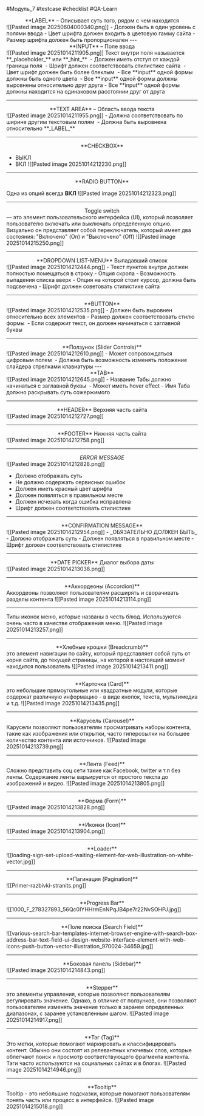 #Модуль_7 #testcase #checklist #QA-Learn
<center>**LABEL** – Описывает суть того, рядом с чем находится</center>
![[Pasted image 20250604000340.png]]
- Должен быть в один уровень с полями ввода
- Цвет шрифта должен входить в цветовую гамму сайта
- Размер шрифта должен быть пропорционален
---

<center>**INPUT** – Поле ввода</center>
![[Pasted image 20251014211905.png]]
Текст внутри поля называется **_placeholder_** или **_hint_** 
- Должен иметь отступ от каждой границы поля 
- Шрифт должен соответствовать стилистике сайта 
- Цвет шрифт должен быть более блеклым 
- Все **input** одной формы должны быть одного цвета 
- Все **input** одной формы должны выровнены относительно друг друга
- Все **input** одной формы должны находится на одинаковом расстоянии друг от друга

---

<center> **TEXT AREA** – Область ввода текста</center>
![[Pasted image 20251014211955.png]]
- Должна соответствовать по ширине другим текстовым полям 
- Должна быть выровнена относительно **_LABEL_**

---

<center>**CHECKBOX**</center>

- ВЫКЛ
- ВКЛ
![[Pasted image 20251014212230.png]]

---

<center>**RADIO BUTTON**</center>

Одна из опций всегда **ВКЛ**
![[Pasted image 20251014212323.png]]

---

<center>Toggle switch</center>
— это элемент пользовательского интерфейса (UI), который позволяет пользователю включать или выключать определенную опцию. Визуально он представляет собой переключатель, который имеет два состояния: "Включено" (On) и "Выключено" (Off)
![[Pasted image 20251014215250.png]]

---

<center>**DROPDOWN LIST-MENU** Выпадавший список</center>
![[Pasted image 20251014212444.png]]
- Текст пунктов внутри должен полностью помещаться в строку
- Опция скрола
- Возможность выпадения списка вверх
- Опция на которой стоит курсор, должна быть подсвечена
- Шрифт должен советовать стилистике сайта

---

<center>**BUTTON**</center>
![[Pasted image 20251014212535.png]]
- Должен быть выровнен относительно всех элементов
- Размер должен соответствовать стилю формы 
- Если содержит текст, он должен начинаться с заглавной буквы

---

<center>**Ползунок (Slider Controls)**</center>
![[Pasted image 20251014212610.png]]
- Может сопровождаться цифровым полем 
- Должна быть возможность изменять положение слайдера стрелками клавиатуры
---

<center>**TAB**</center>
![[Pasted image 20251014212645.png]]
- Название Табы должно начинаться с заглавной буквы 
- Может иметь hover effect
- Имя Таба должно раскрывать суть сожержимого

---

<center>**HEADER** Верхняя часть сайта</center>
![[Pasted image 20251014212727.png]]

---

<center>**FOOTER** Нижняя часть сайта</center>
![[Pasted image 20251014212758.png]]

---
*<center>*ERROR MESSAGE**</center>
![[Pasted image 20251014212828.png]]
- Должно отображать суть
- Не должно содержать сервисных ошибок 
- Должен иметь красный цвет шрифта
- Должен появляться в правильном месте
- Должен исчезать когда ошибка исправлена 
- Шрифт должен соответствовать стилистике
---

<center>**CONFIRMATION MESSAGE**</center>
![[Pasted image 20251014212954.png]]
- _ОБЯЗАТЕЛЬНО ДОЛЖЕН БЫТЬ_
- Должно отображать суть
- Должен появляться в правильном месте
- Шрифт должен соответствовать стилистике

---

<center>**DATE PICKER** Диалог выбора даты</center>
![[Pasted image 20251014213038.png]]

---

<center>**Аккордеоны (Accordion)**</center>
Аккордеоны позволяют пользователям расширять и сворачивать разделы контента
![[Pasted image 20251014213114.png]]

---

Типы иконок меню, которые названы в честь блюд. Используются очень часто в качестве отображения меню.
![[Pasted image 20251014213257.png]]

---

<center>**Хлебные крошки (Breadcrumb)**</center>
это элемент навигации по сайту, который представляет собой путь от корня сайта, до текущей страницы, на которой в настоящий момент находится пользователь
![[Pasted image 20251014213411.png]]

---

<center>**Карточка (Card)**</center>
это небольшие прямоугольные или квадратные модули, которые содержат различную информацию - в виде кнопок, текста, мультимедиа и т.д.
![[Pasted image 20251014213435.png]]

---

<center>**Карусель (Carousel)**</center>
Карусели позволяют пользователям просматривать наборы контента, такие как изображения или открытки, часто гиперссылки на большее количество контента или источников.
![[Pasted image 20251014213739.png]]

---

<center>**Лента (Feed)**</center>
Сложно представить соц сети такие как Facebook, twitter и т.п без ленты. Содержание ленты варьируется от простого текста до изображений и видео.
![[Pasted image 20251014213805.png]]

---

<center>**Форма (Form)**</center>
![[Pasted image 20251014213828.png]]

---

<center>**Иконки (Icon)**</center>
![[Pasted image 20251014213904.png]]

---

<center>**Loader**</center>
![[loading-sign-set-upload-waiting-element-for-web-illustration-on-white-vector.jpg]]

---

<center>**Пагинация (Pagination)**</center>
![[Primer-razbivki-stranits.png]]

---

<center>**Progress Bar**</center>
![[1000_F_278327893_56Qc0IYHHrmEnNPqJB4pe7r22NvSOHPJ.jpg]]

---

<center>**Поле поиска (Search Field)**</center>
![[various-search-bar-templates-internet-browser-engine-with-search-box-address-bar-text-field-ui-design-website-interface-element-with-web-icons-push-button-vector-illustration_970024-34659.jpg]]

---

<center>**Боковая панель (Sidebar)**</center>
![[Pasted image 20251014214843.png]]

---

<center>**Stepper**</center>
это элементы управления, которые позволяют пользователям регулировать значение. Однако, в отличие от ползунков, они позволяют пользователям изменять значение только в заранее определенных диапазонах, с заранее установленным шагом.
![[Pasted image 20251014214917.png]]

---

<center>**Тэг (Tag)**</center>
Это метки, которые помогают маркировать и классифицировать контент. Обычно они состоят из релевантных ключевых слов, которые облегчают поиск и просмотр соответствующего фрагмента контента. Тэги часто используются на социальных сайтах и в блогах.
![[Pasted image 20251014214946.png]]

---

<center>**Tooltip**</center>
Tooltip - это небольшие подсказки, которые помогают пользователям понять часть или процесс в интерфейсе.
![[Pasted image 20251014215018.png]]